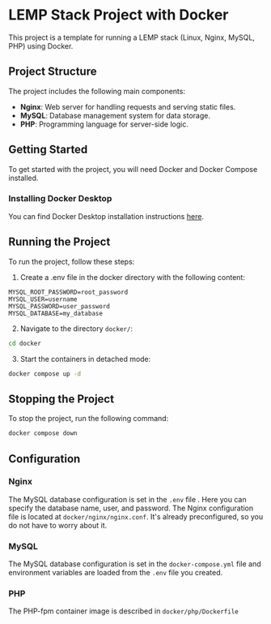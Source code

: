 # LEMP Stack Project with Docker

This project is a template for running a LEMP stack (Linux, Nginx, MySQL, PHP) using Docker.

## Project Structure

The project includes the following main components:

- **Nginx**: Web server for handling requests and serving static files.
- **MySQL**: Database management system for data storage.
- **PHP**: Programming language for server-side logic.

## Getting Started

To get started with the project, you will need Docker and Docker Compose installed.

### Installing Docker Desktop

You can find Docker Desktop installation instructions [here](https://docs.docker.com/desktop/).

## 

## Running the Project

To run the project, follow these steps:
1. Сreate a .env file in the docker directory with the following content:
```env
MYSQL_ROOT_PASSWORD=root_password
MYSQL_USER=username
MYSQL_PASSWORD=user_password
MYSQL_DATABASE=my_database
```
2. Navigate to the directory `docker/`:
```bash
cd docker
```
3. Start the containers in detached mode:
```bash
docker compose up -d
```

## Stopping the Project

To stop the project, run the following command: 
```bash
docker compose down
```


## Configuration

### Nginx 
The MySQL database configuration is set in the `.env` file . Here you can specify the database name, user, and password.
The Nginx configuration file is located at `docker/nginx/nginx.conf`. It's already preconfigured, so you do not have to worry about it. 

### MySQL
The MySQL database configuration is set in the `docker-compose.yml` file and environment variables are loaded from the `.env` file you created.

### PHP
The PHP-fpm container image is described in `docker/php/Dockerfile`

